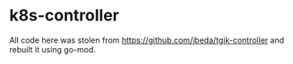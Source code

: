 # k8s-controller

All code here was stolen from https://github.com/jbeda/tgik-controller and rebuilt it using go-mod.
